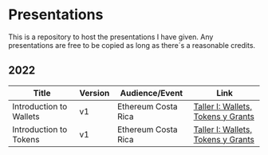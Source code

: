 # Presentations
This is a repository to host the presentations I have given. Any presentations are free to be copied as long as there´s a reasonable credits.

## 2022
| Title | Version | Audience/Event | Link    |
| ----- | ------- | ------- | ------- |
| Introduction to Wallets | v1 | Ethereum Costa Rica | [Taller I: Wallets, Tokens y Grants](https://www.meetup.com/ethereumcr/events/289942493/) |  
| Introduction to Tokens | v1 | Ethereum Costa Rica | [Taller I: Wallets, Tokens y Grants](https://www.meetup.com/ethereumcr/events/289942493/) |  


